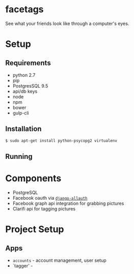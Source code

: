 facetags
========
See what your friends look like through a computer's eyes.

# Setup
## Requirements
* python 2.7
* pip
* PostgresSQL 9.5
* api/db keys
* node
* npm
* bower
* gulp-cli

## Installation
```bash
$ sudo apt-get install python-psycopg2 virtualenv
```

## Running


# Components
* PostgreSQL
* Facebook oauth via [`django-allauth`](http://django-allauth.readthedocs.org/en/latest/overview.html)
* Facebook graph api integration for grabbing pictures
* Clarifi api for tagging pictures


# Project Setup

## Apps
* `accounts` - account management, user setup
* `tagger' -


